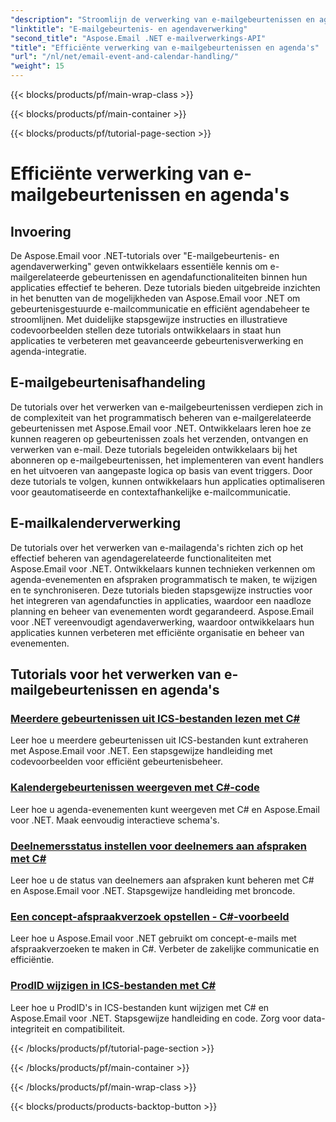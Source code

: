 ```yaml
---
"description": "Stroomlijn de verwerking van e-mailgebeurtenissen en agendabeheer met Aspose.Email voor .NET-tutorials. Leer hoe u e-mailgebeurtenissen kunt automatiseren en agendafuncties naadloos kunt integreren."
"linktitle": "E-mailgebeurtenis- en agendaverwerking"
"second_title": "Aspose.Email .NET e-mailverwerkings-API"
"title": "Efficiënte verwerking van e-mailgebeurtenissen en agenda's"
"url": "/nl/net/email-event-and-calendar-handling/"
"weight": 15
---
```


{{< blocks/products/pf/main-wrap-class >}}

{{< blocks/products/pf/main-container >}}

{{< blocks/products/pf/tutorial-page-section >}}

# Efficiënte verwerking van e-mailgebeurtenissen en agenda's


## Invoering

De Aspose.Email voor .NET-tutorials over "E-mailgebeurtenis- en agendaverwerking" geven ontwikkelaars essentiële kennis om e-mailgerelateerde gebeurtenissen en agendafunctionaliteiten binnen hun applicaties effectief te beheren. Deze tutorials bieden uitgebreide inzichten in het benutten van de mogelijkheden van Aspose.Email voor .NET om gebeurtenisgestuurde e-mailcommunicatie en efficiënt agendabeheer te stroomlijnen. Met duidelijke stapsgewijze instructies en illustratieve codevoorbeelden stellen deze tutorials ontwikkelaars in staat hun applicaties te verbeteren met geavanceerde gebeurtenisverwerking en agenda-integratie.

## E-mailgebeurtenisafhandeling

De tutorials over het verwerken van e-mailgebeurtenissen verdiepen zich in de complexiteit van het programmatisch beheren van e-mailgerelateerde gebeurtenissen met Aspose.Email voor .NET. Ontwikkelaars leren hoe ze kunnen reageren op gebeurtenissen zoals het verzenden, ontvangen en verwerken van e-mail. Deze tutorials begeleiden ontwikkelaars bij het abonneren op e-mailgebeurtenissen, het implementeren van event handlers en het uitvoeren van aangepaste logica op basis van event triggers. Door deze tutorials te volgen, kunnen ontwikkelaars hun applicaties optimaliseren voor geautomatiseerde en contextafhankelijke e-mailcommunicatie.

## E-mailkalenderverwerking

De tutorials over het verwerken van e-mailagenda's richten zich op het effectief beheren van agendagerelateerde functionaliteiten met Aspose.Email voor .NET. Ontwikkelaars kunnen technieken verkennen om agenda-evenementen en afspraken programmatisch te maken, te wijzigen en te synchroniseren. Deze tutorials bieden stapsgewijze instructies voor het integreren van agendafuncties in applicaties, waardoor een naadloze planning en beheer van evenementen wordt gegarandeerd. Aspose.Email voor .NET vereenvoudigt agendaverwerking, waardoor ontwikkelaars hun applicaties kunnen verbeteren met efficiënte organisatie en beheer van evenementen.

## Tutorials voor het verwerken van e-mailgebeurtenissen en agenda's

### [Meerdere gebeurtenissen uit ICS-bestanden lezen met C#](./reading-multiple-events-from-ics-files-with-csharp/)
Leer hoe u meerdere gebeurtenissen uit ICS-bestanden kunt extraheren met Aspose.Email voor .NET. Een stapsgewijze handleiding met codevoorbeelden voor efficiënt gebeurtenisbeheer.
### [Kalendergebeurtenissen weergeven met C#-code](./rendering-calendar-events-using-csharp-code/)
Leer hoe u agenda-evenementen kunt weergeven met C# en Aspose.Email voor .NET. Maak eenvoudig interactieve schema's.
### [Deelnemersstatus instellen voor deelnemers aan afspraken met C#](./setting-participant-status-for-appointment-attendees-with-csharp/)
Leer hoe u de status van deelnemers aan afspraken kunt beheren met C# en Aspose.Email voor .NET. Stapsgewijze handleiding met broncode.
### [Een concept-afspraakverzoek opstellen - C#-voorbeeld](./crafting-a-draft-appointment-request-csharp-example/)
Leer hoe u Aspose.Email voor .NET gebruikt om concept-e-mails met afspraakverzoeken te maken in C#. Verbeter de zakelijke communicatie en efficiëntie.
### [ProdID wijzigen in ICS-bestanden met C#](./altering-prodid-in-ics-files-with-csharp/)
Leer hoe u ProdID's in ICS-bestanden kunt wijzigen met C# en Aspose.Email voor .NET. Stapsgewijze handleiding en code. Zorg voor data-integriteit en compatibiliteit. 

{{< /blocks/products/pf/tutorial-page-section >}}

{{< /blocks/products/pf/main-container >}}

{{< /blocks/products/pf/main-wrap-class >}}

{{< blocks/products/products-backtop-button >}}